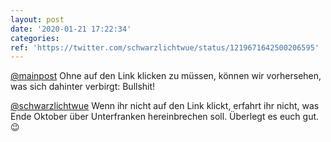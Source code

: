 ```yaml
---
layout: post
date: '2020-01-21 17:22:34'
categories: 
ref: 'https://twitter.com/schwarzlichtwue/status/1219671642500206595'
---
```

[@mainpost](https://twitter.com/mainpost) Ohne auf den Link klicken zu müssen, können wir vorhersehen, was sich dahinter verbirgt: Bullshit!

[@schwarzlichtwue](https://twitter.com/schwarzlichtwue) Wenn ihr nicht auf den Link klickt, erfahrt ihr nicht, was Ende Oktober über Unterfranken hereinbrechen soll. Überlegt es euch gut. 😉